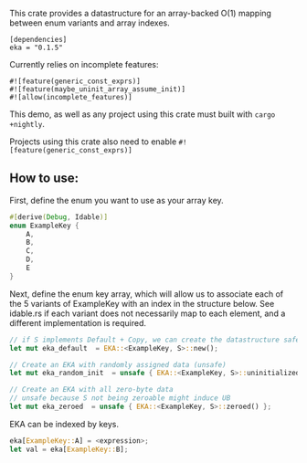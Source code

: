 This crate provides a datastructure for an array-backed O(1) mapping between enum variants and array indexes.

```
[dependencies]
eka = "0.1.5"
```

Currently relies on incomplete features:
```
#![feature(generic_const_exprs)]
#![feature(maybe_uninit_array_assume_init)]
#![allow(incomplete_features)]
```

This demo, as well as any project using this crate must built with `cargo +nightly`. 

Projects using this crate also need to enable
`#![feature(generic_const_exprs)]`

## How to use:

First, define the enum you want to use as your array key.

``` main.rs
#[derive(Debug, Idable)]
enum ExampleKey {
    A,
    B,
    C,
    D,
    E
}
``` 

Next, define the enum key array, which will allow us to associate each of the 5 variants of ExampleKey with an index in the structure below. See idable.rs if each variant does not necessarily map to each element, and a different implementation is required.
```main.rs
// if S implements Default + Copy, we can create the datastructure safely
let mut eka_default  = EKA::<ExampleKey, S>::new();

// Create an EKA with randomly assigned data (unsafe)
let mut eka_random_init  = unsafe { EKA::<ExampleKey, S>::uninitialized() };

// Create an EKA with all zero-byte data 
// unsafe because S not being zeroable might induce UB
let mut eka_zeroed  = unsafe { EKA::<ExampleKey, S>::zeroed() };
```

EKA can be indexed by keys.
```main.rs
eka[ExampleKey::A] = <expression>;
let val = eka[ExampleKey::B];
```

